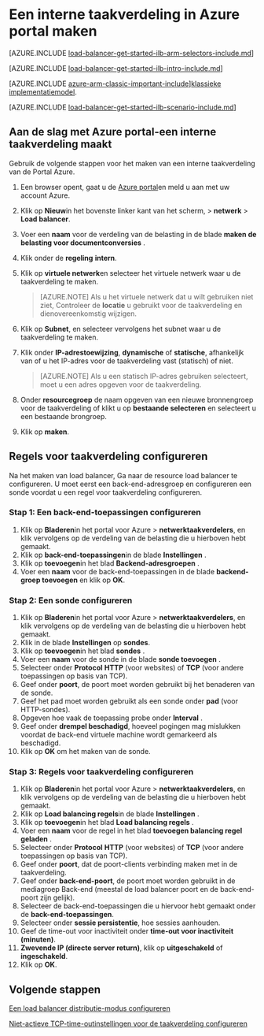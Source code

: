 <properties
   pageTitle="Aan de slag maken van een interne taakverdeling in Resource Manager, met behulp van de portal Azure | Microsoft Azure"
   description="Informatie over het maken van een interne taakverdeling in Resource Manager, met behulp van de portal Azure"
   services="load-balancer"
   documentationCenter="na"
   authors="sdwheeler"
   manager="carmonm"
   editor=""
   tags="azure-service-management"
/>
<tags
   ms.service="load-balancer"
   ms.devlang="na"
   ms.topic="hero-article"
   ms.tgt_pltfrm="na"
   ms.workload="infrastructure-services"
   ms.date="10/24/2016"
   ms.author="sewhee" />

# <a name="create-an-internal-load-balancer-in-the-azure-portal"></a>Een interne taakverdeling in Azure portal maken

[AZURE.INCLUDE [load-balancer-get-started-ilb-arm-selectors-include.md](../../includes/load-balancer-get-started-ilb-arm-selectors-include.md)]

[AZURE.INCLUDE [load-balancer-get-started-ilb-intro-include.md](../../includes/load-balancer-get-started-ilb-intro-include.md)]

[AZURE.INCLUDE [azure-arm-classic-important-include](../../includes/learn-about-deployment-models-rm-include.md)][klassieke implementatiemodel](load-balancer-get-started-ilb-classic-ps.md).

[AZURE.INCLUDE [load-balancer-get-started-ilb-scenario-include.md](../../includes/load-balancer-get-started-ilb-scenario-include.md)]

## <a name="get-started-creating-an-internal-load-balancer-using-azure-portal"></a>Aan de slag met Azure portal-een interne taakverdeling maakt

Gebruik de volgende stappen voor het maken van een interne taakverdeling van de Portal Azure.

1. Een browser opent, gaat u de [Azure portal](http://portal.azure.com)en meld u aan met uw account Azure.
2. Klik op **Nieuw**in het bovenste linker kant van het scherm, > **netwerk** > **Load balancer**.
3. Voer een **naam** voor de verdeling van de belasting in de blade **maken de belasting voor documentconversies** .
4. Klik onder de **regeling** **intern**.
5. Klik op **virtuele netwerk**en selecteer het virtuele netwerk waar u de taakverdeling te maken.

    >[AZURE.NOTE] Als u het virtuele netwerk dat u wilt gebruiken niet ziet, Controleer de **locatie** u gebruikt voor de taakverdeling en dienovereenkomstig wijzigen.

6. Klik op **Subnet**, en selecteer vervolgens het subnet waar u de taakverdeling te maken.
7. Klik onder **IP-adrestoewijzing**, **dynamische** of **statische**, afhankelijk van of u het IP-adres voor de taakverdeling vast (statisch) of niet.

    >[AZURE.NOTE] Als u een statisch IP-adres gebruiken selecteert, moet u een adres opgeven voor de taakverdeling.

8. Onder **resourcegroep** de naam opgeven van een nieuwe bronnengroep voor de taakverdeling of klikt u op **bestaande selecteren** en selecteert u een bestaande brongroep.
9. Klik op **maken**.

## <a name="configure-load-balancing-rules"></a>Regels voor taakverdeling configureren

Na het maken van load balancer, Ga naar de resource load balancer te configureren.
U moet eerst een back-end-adresgroep en configureren een sonde voordat u een regel voor taakverdeling configureren.

### <a name="step-1-configure-a-back-end-pool"></a>Stap 1: Een back-end-toepassingen configureren

1. Klik op **Bladeren**in het portal voor Azure > **netwerktaakverdelers**, en klik vervolgens op de verdeling van de belasting die u hierboven hebt gemaakt.
2. Klik op **back-end-toepassingen**in de blade **Instellingen** .
3. Klik op **toevoegen**in het blad **Backend-adresgroepen** .
4. Voer een **naam** voor de back-end-toepassingen in de blade **backend-groep toevoegen** en klik op **OK**.

### <a name="step-2-configure-a-probe"></a>Stap 2: Een sonde configureren

1. Klik op **Bladeren**in het portal voor Azure > **netwerktaakverdelers**, en klik vervolgens op de verdeling van de belasting die u hierboven hebt gemaakt.
2. Klik in de blade **Instellingen** op **sondes**.
3. Klik op **toevoegen**in het blad **sondes** .
4. Voer een **naam** voor de sonde in de blade **sonde toevoegen** .
5. Selecteer onder **Protocol** **HTTP** (voor websites) of **TCP** (voor andere toepassingen op basis van TCP).
6. Geef onder **poort**, de poort moet worden gebruikt bij het benaderen van de sonde.
7. Geef het pad moet worden gebruikt als een sonde onder **pad** (voor HTTP-sondes).
8. Opgeven hoe vaak de toepassing probe onder **Interval** .
9. Geef onder **drempel beschadigd**, hoeveel pogingen mag mislukken voordat de back-end virtuele machine wordt gemarkeerd als beschadigd.
10. Klik op **OK** om het maken van de sonde.

### <a name="step-3-configure-load-balancing-rules"></a>Stap 3: Regels voor taakverdeling configureren

1. Klik op **Bladeren**in het portal voor Azure > **netwerktaakverdelers**, en klik vervolgens op de verdeling van de belasting die u hierboven hebt gemaakt.
2. Klik op **Load balancing regels**in de blade **Instellingen** .
3. Klik op **toevoegen**in het blad **Load balancing regels** .
4. Voer een **naam** voor de regel in het blad **toevoegen balancing regel geladen** .
5. Selecteer onder **Protocol** **HTTP** (voor websites) of **TCP** (voor andere toepassingen op basis van TCP).
6. Geef onder **poort**, dat de poort-clients verbinding maken met in de taakverdeling.
7. Geef onder **back-end-poort**, de poort moet worden gebruikt in de mediagroep Back-end (meestal de load balancer poort en de back-end-poort zijn gelijk).
8. Selecteer de back-end-toepassingen die u hiervoor hebt gemaakt onder de **back-end-toepassingen**.
9. Selecteer onder **sessie persistentie**, hoe sessies aanhouden.
10. Geef de time-out voor inactiviteit onder **time-out voor inactiviteit (minuten)**.
11. **Zwevende IP (directe server return)**, klik op **uitgeschakeld** of **ingeschakeld**.
12. Klik op **OK**.

## <a name="next-steps"></a>Volgende stappen

[Een load balancer distributie-modus configureren](load-balancer-distribution-mode.md)

[Niet-actieve TCP-time-outinstellingen voor de taakverdeling configureren](load-balancer-tcp-idle-timeout.md)